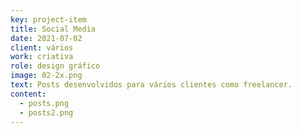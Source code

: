 ```yaml
---
key: project-item
title: Social Media
date: 2021-07-02
client: vários
work: criativa
role: design gráfico
image: 02-2x.png
text: Posts desenvolvidos para vários clientes como freelancer.
content:
  - posts.png
  - posts2.png
---
```

